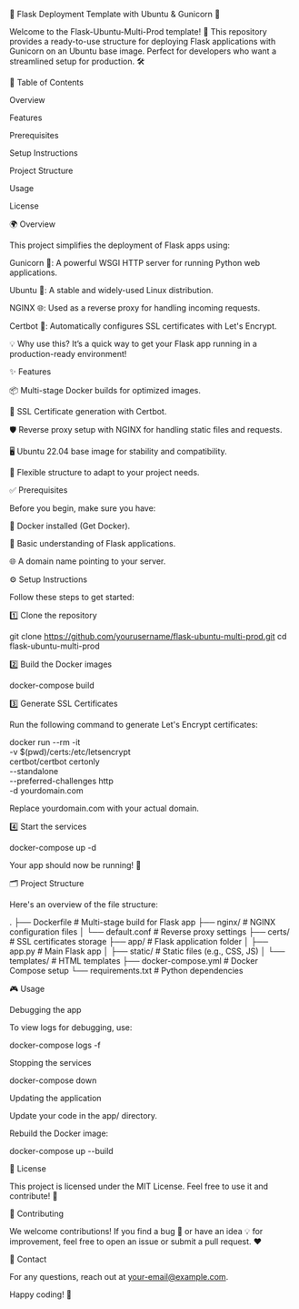 🌟 Flask Deployment Template with Ubuntu & Gunicorn 🚀

Welcome to the Flask-Ubuntu-Multi-Prod template! 🎉 This repository provides a ready-to-use structure for deploying Flask applications with Gunicorn on an Ubuntu base image. Perfect for developers who want a streamlined setup for production. 🛠️

📖 Table of Contents

Overview

Features

Prerequisites

Setup Instructions

Project Structure

Usage

License

🌍 Overview

This project simplifies the deployment of Flask apps using:

Gunicorn 🐍: A powerful WSGI HTTP server for running Python web applications.

Ubuntu 🐧: A stable and widely-used Linux distribution.

NGINX 🌐: Used as a reverse proxy for handling incoming requests.

Certbot 🔐: Automatically configures SSL certificates with Let's Encrypt.

💡 Why use this? It’s a quick way to get your Flask app running in a production-ready environment!

✨ Features

📦 Multi-stage Docker builds for optimized images.

🔐 SSL Certificate generation with Certbot.

🛡️ Reverse proxy setup with NGINX for handling static files and requests.

🖥️ Ubuntu 22.04 base image for stability and compatibility.

🧩 Flexible structure to adapt to your project needs.

✅ Prerequisites

Before you begin, make sure you have:

🐳 Docker installed (Get Docker).

📂 Basic understanding of Flask applications.

🌐 A domain name pointing to your server.

⚙️ Setup Instructions

Follow these steps to get started:

1️⃣ Clone the repository

git clone https://github.com/yourusername/flask-ubuntu-multi-prod.git
cd flask-ubuntu-multi-prod

2️⃣ Build the Docker images

docker-compose build

3️⃣ Generate SSL Certificates

Run the following command to generate Let's Encrypt certificates:

docker run --rm -it \
  -v $(pwd)/certs:/etc/letsencrypt \
  certbot/certbot certonly \
  --standalone \
  --preferred-challenges http \
  -d yourdomain.com

Replace yourdomain.com with your actual domain.

4️⃣ Start the services

docker-compose up -d

Your app should now be running! 🎉

🗂️ Project Structure

Here's an overview of the file structure:

.
├── Dockerfile               # Multi-stage build for Flask app
├── nginx/                   # NGINX configuration files
│   └── default.conf         # Reverse proxy settings
├── certs/                   # SSL certificates storage
├── app/                     # Flask application folder
│   ├── app.py               # Main Flask app
│   ├── static/              # Static files (e.g., CSS, JS)
│   └── templates/           # HTML templates
├── docker-compose.yml       # Docker Compose setup
└── requirements.txt         # Python dependencies

🎮 Usage

Debugging the app

To view logs for debugging, use:

docker-compose logs -f

Stopping the services

docker-compose down

Updating the application

Update your code in the app/ directory.

Rebuild the Docker image:

docker-compose up --build

📜 License

This project is licensed under the MIT License. Feel free to use it and contribute! 🤗

🙌 Contributing

We welcome contributions! If you find a bug 🐛 or have an idea 💡 for improvement, feel free to open an issue or submit a pull request. ❤️

📧 Contact

For any questions, reach out at your-email@example.com.

Happy coding! 🚀
